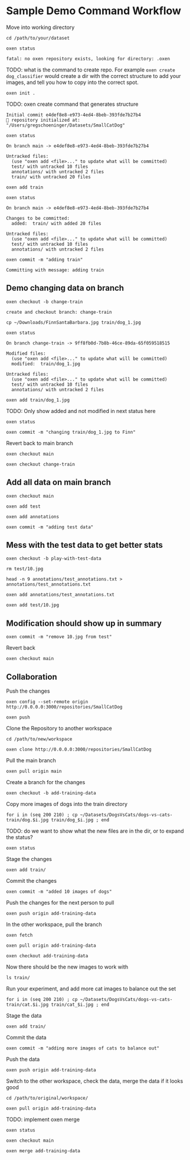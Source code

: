 
# Sample Demo Command Workflow

Move into working directory

`cd /path/to/your/dataset`

`oxen status`

```
fatal: no oxen repository exists, looking for directory: .oxen
```

TODO: what is the command to create repo. For example `oxen create dog_classifier` would create a dir with the correct structure to add your images, and tell you how to copy into the correct spot.

`oxen init .`

TODO: oxen create command that generates structure

```
Initial commit e4def8e8-e973-4ed4-8beb-393fde7b27b4
🐂 repository initialized at: "/Users/gregschoeninger/Datasets/SmallCatDog"
```

`oxen status`

```
On branch main -> e4def8e8-e973-4ed4-8beb-393fde7b27b4

Untracked files:
  (use "oxen add <file>..." to update what will be committed)
  test/ with untracked 10 files
  annotations/ with untracked 2 files
  train/ with untracked 20 files
```

`oxen add train`

`oxen status`

```
On branch main -> e4def8e8-e973-4ed4-8beb-393fde7b27b4

Changes to be committed:
  added:  train/ with added 20 files

Untracked files:
  (use "oxen add <file>..." to update what will be committed)
  test/ with untracked 10 files
  annotations/ with untracked 2 files
```

`oxen commit -m "adding train"`

```
Committing with message: adding train
```

## Demo changing data on branch

`oxen checkout -b change-train`

```
create and checkout branch: change-train
```

`cp ~/Downloads/FinnSantaBarbara.jpg train/dog_1.jpg`

`oxen status`

```
On branch change-train -> 9ff8fb0d-7b8b-46ce-89da-65f059518515

Modified files:
  (use "oxen add <file>..." to update what will be committed)
  modified:  train/dog_1.jpg

Untracked files:
  (use "oxen add <file>..." to update what will be committed)
  test/ with untracked 10 files
  annotations/ with untracked 2 files
```

`oxen add train/dog_1.jpg`

TODO: Only show added and not modified in next status here

`oxen status`

`oxen commit -m "changing train/dog_1.jpg to Finn"`

Revert back to main branch

`oxen checkout main`

`oxen checkout change-train`

## Add all data on main branch

`oxen checkout main`

`oxen add test`

`oxen add annotations`

`oxen commit -m "adding test data"`

## Mess with the test data to get better stats

`oxen checkout -b play-with-test-data`

`rm test/10.jpg`

`head -n 9 annotations/test_annotations.txt > annotations/test_annotations.txt`

`oxen add annotations/test_annotations.txt`

`oxen add test/10.jpg`

## Modification should show up in summary

`oxen commit -m "remove 10.jpg from test"`

Revert back

`oxen checkout main`

## Collaboration

Push the changes

`oxen config --set-remote origin http://0.0.0.0:3000/repositories/SmallCatDog`

`oxen push`

Clone the Repository to another workspace

`cd /path/to/new/workspace`

`oxen clone http://0.0.0.0:3000/repositories/SmallCatDog`

Pull the main branch

`oxen pull origin main`

Create a branch for the changes

`oxen checkout -b add-training-data`

Copy more images of dogs into the train directory

`for i in (seq 200 210) ; cp ~/Datasets/DogsVsCats/dogs-vs-cats-train/dog.$i.jpg train/dog_$i.jpg ; end`

TODO: do we want to show what the new files are in the dir, or to expand the status?

`oxen status`

Stage the changes

`oxen add train/`

Commit the changes

`oxen commit -m "added 10 images of dogs"`

Push the changes for the next person to pull

`oxen push origin add-training-data`

In the other workspace, pull the branch

`oxen fetch`

`oxen pull origin add-training-data`

`oxen checkout add-training-data`

Now there should be the new images to work with

`ls train/`

Run your experiment, and add more cat images to balance out the set

`for i in (seq 200 210) ; cp ~/Datasets/DogsVsCats/dogs-vs-cats-train/cat.$i.jpg train/cat_$i.jpg ; end`

Stage the data

`oxen add train/`

Commit the data

`oxen commit -m "adding more images of cats to balance out"`

Push the data

`oxen push origin add-training-data`

Switch to the other workspace, check the data, merge the data if it looks good

`cd /path/to/original/workspace/`

`oxen pull origin add-training-data`

TODO: implement oxen merge

`oxen status`

`oxen checkout main`

`oxen merge add-training-data`
